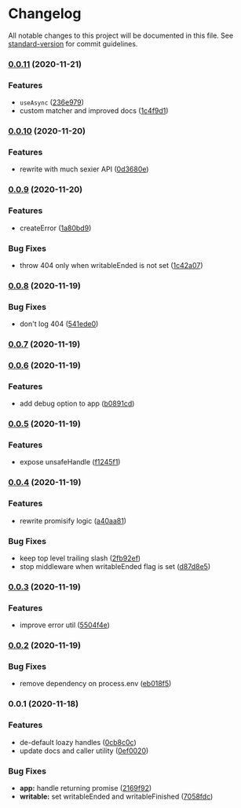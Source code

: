 # Changelog

All notable changes to this project will be documented in this file. See [standard-version](https://github.com/conventional-changelog/standard-version) for commit guidelines.

### [0.0.11](https://github.com/nuxt-contrib/h2/compare/v0.0.10...v0.0.11) (2020-11-21)


### Features

* `useAsync` ([236e979](https://github.com/nuxt-contrib/h2/commit/236e97953ac014dffa8977c4bf8cd6f2fa369eb7))
* custom matcher and improved docs ([1c4f9d1](https://github.com/nuxt-contrib/h2/commit/1c4f9d138dde212486d1aa7acb0e2df9a8cb8aca))

### [0.0.10](https://github.com/nuxt-contrib/h2/compare/v0.0.9...v0.0.10) (2020-11-20)


### Features

* rewrite with much sexier API ([0d3680e](https://github.com/nuxt-contrib/h2/commit/0d3680eacab44d6a40c10b94cfba2036afc571d9))

### [0.0.9](https://github.com/nuxt-contrib/h2/compare/v0.0.8...v0.0.9) (2020-11-20)


### Features

* createError ([1a80bd9](https://github.com/nuxt-contrib/h2/commit/1a80bd9432b0585a474d6888e7035636307eead8))


### Bug Fixes

* throw 404 only when writableEnded is not set ([1c42a07](https://github.com/nuxt-contrib/h2/commit/1c42a07e3ecc175c96dff026967298a107314f5e))

### [0.0.8](https://github.com/nuxt-contrib/h2/compare/v0.0.7...v0.0.8) (2020-11-19)


### Bug Fixes

* don't log 404 ([541ede0](https://github.com/nuxt-contrib/h2/commit/541ede03edc6526b953c8a0bb7f31f0dc5fc21d3))

### [0.0.7](https://github.com/nuxt-contrib/h2/compare/v0.0.6...v0.0.7) (2020-11-19)

### [0.0.6](https://github.com/nuxt-contrib/h2/compare/v0.0.5...v0.0.6) (2020-11-19)


### Features

* add debug option to app ([b0891cd](https://github.com/nuxt-contrib/h2/commit/b0891cd13d4a7b8ed0fb981ae878185c6728b618))

### [0.0.5](https://github.com/nuxt-contrib/h2/compare/v0.0.4...v0.0.5) (2020-11-19)


### Features

* expose unsafeHandle ([f1245f1](https://github.com/nuxt-contrib/h2/commit/f1245f13c1a4ec1f9e1ecb4b0b73c50047ee4d3a))

### [0.0.4](https://github.com/nuxt-contrib/h2/compare/v0.0.3...v0.0.4) (2020-11-19)


### Features

* rewrite promisify logic ([a40aa81](https://github.com/nuxt-contrib/h2/commit/a40aa81aa80da3ba418061338bcaa6286357ab67))


### Bug Fixes

* keep top level trailing slash ([2fb92ef](https://github.com/nuxt-contrib/h2/commit/2fb92efdf462f3c4098af3cac6594599839f7cde))
* stop middleware when writableEnded flag is set ([d87d8e5](https://github.com/nuxt-contrib/h2/commit/d87d8e5f7a426409565d1a008b8231c793ec61ef))

### [0.0.3](https://github.com/nuxt-contrib/h2/compare/v0.0.2...v0.0.3) (2020-11-19)


### Features

* improve error util ([5504f4e](https://github.com/nuxt-contrib/h2/commit/5504f4e53dfb19cceb6580b00077f8c80d0b5dc5))

### [0.0.2](https://github.com/nuxt-contrib/h2/compare/v0.0.1...v0.0.2) (2020-11-19)


### Bug Fixes

* remove dependency on process.env ([eb018f5](https://github.com/nuxt-contrib/h2/commit/eb018f5e23a5f797a4b5d24fdbfe591994c39aef))

### 0.0.1 (2020-11-18)


### Features

* de-default loazy handles ([0cb8c0c](https://github.com/nuxt-contrib/h2/commit/0cb8c0c74647278806a53f7920f8678bb47749e5))
* update docs and caller utility ([0ef0020](https://github.com/nuxt-contrib/h2/commit/0ef0020da1931b8c08344008253703b91b318559))


### Bug Fixes

* **app:** handle returning promise ([2169f92](https://github.com/nuxt-contrib/h2/commit/2169f92142d2e92e143913fff945628f17203779))
* **writable:** set writableEnded and writableFinished ([7058fdc](https://github.com/nuxt-contrib/h2/commit/7058fdcf38a31edd1ce2afe4b05eb0b050adea78))

